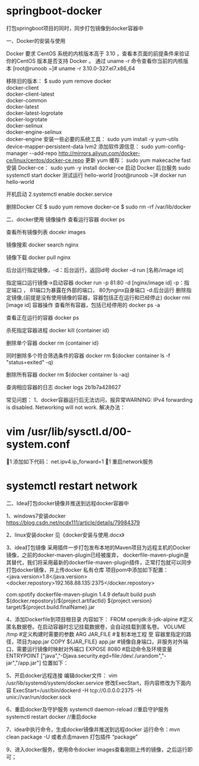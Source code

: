 # springboot-docker
打包springboot项目的同时，同步打包镜像到docker容器中


一、Docker的安装与使用

Docker 要求 CentOS 系统的内核版本高于 3.10 ，查看本页面的前提条件来验证你的CentOS 版本是否支持 Docker 。
通过 uname -r 命令查看你当前的内核版本
[root@runoob ~]# uname -r 3.10.0-327.el7.x86_64

移除旧的版本：
$ sudo yum remove docker \
                  docker-client \
                  docker-client-latest \
                  docker-common \
                  docker-latest \
                  docker-latest-logrotate \
                  docker-logrotate \
                  docker-selinux \
                  docker-engine-selinux \
                  docker-engine
安装一些必要的系统工具：
sudo yum install -y yum-utils device-mapper-persistent-data lvm2
添加软件源信息：
sudo yum-config-manager --add-repo http://mirrors.aliyun.com/docker-ce/linux/centos/docker-ce.repo
更新 yum 缓存：
sudo yum makecache fast
安装 Docker-ce：
sudo yum -y install docker-ce
启动 Docker 后台服务
sudo systemctl start docker
测试运行 hello-world
[root@runoob ~]# docker run hello-world

开机启动
2.systemctl enable docker.service

删除Docker CE
$ sudo yum remove docker-ce
$ sudo rm -rf /var/lib/docker

二、docker使用
镜像操作
查看运行容器
docker ps

查看所有镜像列表
docekr images

镜像搜索
docker search nginx

镜像下载
docker pull nginx

后台运行指定镜像，-d：后台运行，返回id号
docker –d run [名称/image id]

指定端口运行镜像->启动容器
docker run -p 81:80 -d [nginx/image id]
-p：指定端口 ， 81端口为暴露在外部的端口， 80为nginx自身端口
-d:后台运行
删除指定镜像,(前提是没有使用镜像的容器，容器包括正在运行和已经停止)
docker rmi [image id]
容器操作
查看所有容器，包括已经停用的
docker ps -a

查看正在运行的容器
docker ps

杀死指定容器进程
docker kill  {container id}

删除单个容器
docker rm {container id}

同时删除多个符合筛选条件的容器
docker rm $(docker container ls -f "status=exited" -q)

删除所有容器
docker rm $(docker container ls -aq)

查询相应容器的日志
docker logs 2b1b7a428627



常见问题：
1、docker容器运行后无法访问，报异常WARNING: IPv4 forwarding is disabled. Networking will not work.
解决办法：
# vim  /usr/lib/sysctl.d/00-system.conf
1
添加如下代码：
net.ipv4.ip_forward=1
1
重启network服务
# systemctl restart network




二、Idea打包docker镜像并推送到远程docker容器中


1、windows7安装docker
https://blog.csdn.net/ncdx111/article/details/79984379

2、linux安装docker
见《docker安装与使用.docx》


3、idea打包镜像
采用插件一步打包发布本地的Maven项目为远程主机的Docker镜像，之前的docker-maven-plugin已经被废弃， dockerfile-maven-plugin是其替代，我们将采用最新的dockerfile-maven-plugin插件，正常打包就可以同步打包docker镜像，并上传docker 私有仓库
项目pom中添加如下配置：
<properties>
    <java.version>1.8</java.version>
    <!--docker私服地址-->
    <docker.repostory>192.168.88.135:2375</docker.repostory>
</properties>

<!--docker插件-->
<plugin>
    <groupId>com.spotify</groupId>
    <artifactId>dockerfile-maven-plugin</artifactId>
    <version>1.4.9</version>
    <executions>
        <execution>
            <id>default</id>
            <!--如果package时不想用docker打包,就注释掉这个goal-->
            <goals>
                <goal>build</goal>
                <goal>push</goal>
            </goals>
        </execution>
    </executions>
    <configuration>
        <repository>${docker.repostory}/${project.artifactId}</repository>
        <!--镜像版本-->
        <tag>${project.version}</tag>
        <buildArgs>
            <!--提供参数向Dockerfile传递-->
            <JAR_FILE>target/${project.build.finalName}.jar</JAR_FILE>
        </buildArgs>
    </configuration>
</plugin>

4、添加Dockerfile到项目根目录
内容如下：
FROM openjdk:8-jdk-alpine
#定义匿名数据卷。在启动容器时忘记挂载数据卷，会自动挂载到匿名卷。
VOLUME /tmp
#定义构建时需要的参数
ARG JAR_FILE
#复制本地工程 至 容器里指定的路径，项目为app.jar
COPY ${JAR_FILE} app.jar
#镜像自身端口，非服务对外端口，需要运行镜像时映射对外端口
EXPOSE 8080
#启动命令及环境变量
ENTRYPOINT ["java","-Djava.security.egd=file:/dev/./urandom","-jar","/app.jar"]
位置如下：






5、开启docker远程连接
编辑docker文件：
vim /usr/lib/systemd/system/docker.service
修改ExecStart，将内容修改为下面内容
ExecStart=/usr/bin/dockerd -H tcp://0.0.0.0:2375 -H unix://var/run/docker.sock


6、重启docker及守护服务
systemctl daemon-reload  //重启守护服务
systemctl restart docker //重启docke




7、idea中执行命令，生成docker镜像并推送到远程docker
运行命令：mvn clean package -U
或者点击maven 打包插件 “package”


9、进入docker服务，使用命令docker images查看刚刚上传的镜像，之后运行即可；
